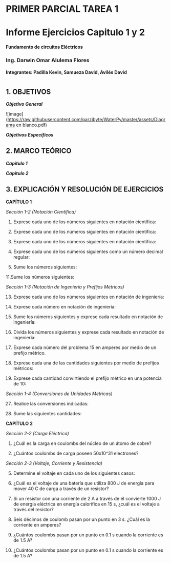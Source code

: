 # PRIMER PARCIAL TAREA 1


##

# Informe Ejercicios Capitulo 1 y 2
#### Fundamento de circuitos Eléctricos 
### Ing. Darwin Omar Alulema Flores

#### Integrantes: Padilla Kevin, Samueza David, Avilés David

#

## 1. OBJETIVOS
***Objetivo General***

 ![image](https://raw.githubusercontent.com/parzibyte/WaterPy/master/assets/Diagrama en blanco.pdf)

 ***Objetivos Específicos***

## 2. MARCO TEÓRICO
***Capitulo 1***

***Capitulo 2***
## 3. EXPLICACIÓN Y RESOLUCIÓN DE EJERCICIOS
**CAPÍTULO 1**

*Sección 1-2 (Notación Científica)*


 1. Exprese cada uno de los números siguientes en notación científica: 
 
 3. Exprese cada uno de los números siguientes en notación científica:
 
 5. Exprese cada uno de los números siguientes en notación científica:
 
 7. Exprese cada uno de los números siguientes como un número decimal regular:
 
 9. Sume los números siguientes:
 
 11.Sume los números siguientes:
 
 
 
 *Sección 1-3 (Notación de Ingeniería y Prefijos Métricos)*
 
 13. Exprese cada uno de los números siguientes en notación de ingeniería:
 
 15. Exprese cada número en notación de ingeniería:
 
 17. Sume los números siguientes y exprese cada resultado en notación de ingeniería:
 
 19. Divida los números siguientes y exprese cada resultado en notación de ingeniería:
 
 21. Exprese cada número del problema 15 en amperes por medio de un prefijo métrico. 
 
 23. Exprese cada una de las cantidades siguientes por medio de prefijos métricos:
 
 25. Exprese cada cantidad convirtiendo el prefijo métrico en una potencia de 10:

 *Sección 1-4 (Conversiones de Unidades Métricas)*
 
 27. Realice las conversiones indicadas:
 
 29. Sume las siguientes cantidades:

**CAPÍTULO 2**

*Sección 2-2 (Carga Eléctrica)*

1. ¿Cuál es la carga en coulombs del núcleo de un átomo de cobre?

3. ¿Cuántos coulombs de carga poseen 50x10^31 electrones?


*Sección 2-3 (Voltaje, Corriente y Resistencia)*

 5. Determine el voltaje en cada uno de los siguientes casos:

 7. ¿Cuál es el voltaje de una batería que utiliza 800 J de energía para mover 40 C de carga a través de un resistor?

 9. Si un resistor con una corriente de 2 A a través de él convierte 1000 J de energía eléctrica en energía calorífica en 15 s, ¿cuál es el voltaje a través del resistor?

11. Seis décimos de coulomb pasan por un punto en 3 s. ¿Cuál es la corriente en amperes?

13. ¿Cuántos coulombs pasan por un punto en 0.1 s cuando la corriente es de 1.5 A?

15. ¿Cuántos coulombs pasan por un punto en 0.1 s cuando la corriente es de 1.5 A?

